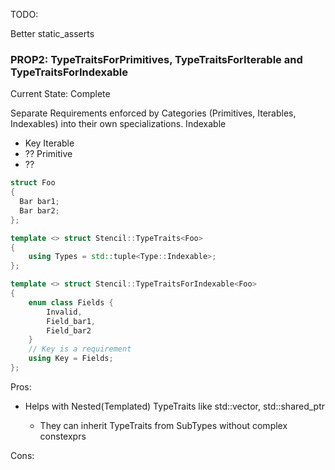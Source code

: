 TODO:

Better static_asserts


### PROP2: TypeTraitsForPrimitives, TypeTraitsForIterable and TypeTraitsForIndexable

Current State: Complete

Separate Requirements enforced by Categories (Primitives, Iterables, Indexables) into their own specializations.
Indexable

- Key
Iterable
- ??
Primitive
- ??

```c++
struct Foo
{
  Bar bar1;
  Bar bar2;
};

template <> struct Stencil::TypeTraits<Foo>
{
    using Types = std::tuple<Type::Indexable>;
};

template <> struct Stencil::TypeTraitsForIndexable<Foo>
{
    enum class Fields {
        Invalid,
        Field_bar1,
        Field_bar2
    }
    // Key is a requirement 
    using Key = Fields;
};

```

Pros:

- Helps with Nested(Templated) TypeTraits like std::vector<T>, std::shared_ptr<T>
  - They can inherit TypeTraits from SubTypes without complex constexprs

Cons:
